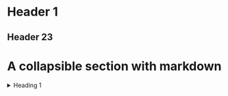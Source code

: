 # Header 1
## Header 23

# A collapsible section with markdown
<details>
<summary>
Heading 1
</summary>
## Heading\1
  
*&ensp;<details>
  <summary>
  Heading 1
  </summary>
  &ensp;# Heading\2
  </details>

</details>



